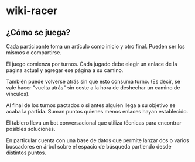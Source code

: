 # wiki-racer

## ¿Cómo se juega?

Cada participante toma un artículo como inicio y otro final. Pueden ser los mismos o compartirse.

El juego comienza por turnos. Cada jugado debe elegir un enlace de la página actual y agregar ese página a su camino.

También puede volverse atrás sin que esto consuma turno. (Es decir, se vale hacer "vuelta atrás" sin coste a la hora de deshechar un camino de vínculos).

Al final de los turnos pactados o si antes alguien llega a su objetivo se acaba la partida. Suman puntos quienes menos enlaces hayan establecido.

El tablero lleva un bot conversacional que utiliza técnicas para encontrar posibles soluciones.

En particular cuenta con una base de datos que permite lanzar dos o varios buscadores en árbol sobre el espacio de búsqueda partiendo desde distintos puntos.